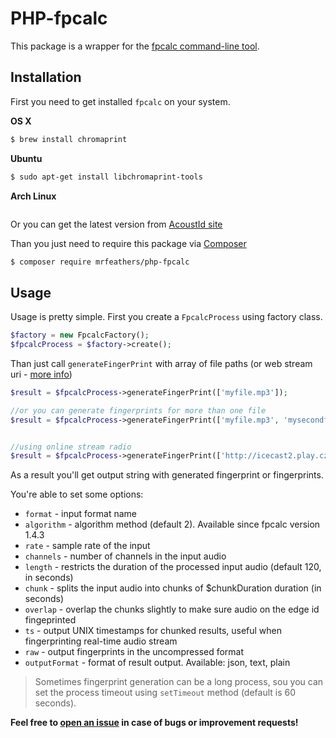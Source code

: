 # PHP-fpcalc

This package is a wrapper for the [fpcalc command-line tool](https://acoustid.org/chromaprint). 

## Installation
First you need to get installed `fpcalc` on your system.

**OS X**
```bash
$ brew install chromaprint
```

**Ubuntu**
```bash
$ sudo apt-get install libchromaprint-tools
```

**Arch Linux**
```bash

```

Or you can get the latest version from [AcoustId site](https://acoustid.org/chromaprint)


Than you just need to require this package via [Composer](https://getcomposer.org/)
```bash
$ composer require mrfeathers/php-fpcalc
```

## Usage

Usage is pretty simple. First you create a `FpcalcProcess` using factory class.

```php
$factory = new FpcalcFactory();
$fpcalcProcess = $factory->create();
```

Than just call `generateFingerPrint` with array of file paths (or web stream uri - [more info](https://oxygene.sk/2016/12/chromaprint-1-4-released/))

```php
$result = $fpcalcProcess->generateFingerPrint(['myfile.mp3']);

//or you can generate fingerprints for more than one file
$result = $fpcalcProcess->generateFingerPrint(['myfile.mp3', 'mysecondfile.mp3']);


//using online stream radio
$result = $fpcalcProcess->generateFingerPrint(['http://icecast2.play.cz/radio1.mp3']);

```
As a result you'll get output string with generated fingerprint or fingerprints.

You're able to set some options:
- `format` - input format name
- `algorithm` - algorithm method (default 2). Available since fpcalc version 1.4.3
- `rate` - sample rate of the input
- `channels` - number of channels in the input audio
- `length` - restricts the duration of the processed input audio (default 120, in seconds)
- `chunk` - splits the input audio into chunks of $chunkDuration duration (in seconds)
- `overlap` - overlap the chunks slightly to make sure audio on the edge id fingeprinted
- `ts` - output UNIX timestamps for chunked results, useful when fingerprinting real-time audio stream
- `raw` - output fingerprints in the uncompressed format
- `outputFormat` - format of result output. Available: json, text, plain


> Sometimes fingerprint generation can be a long process, sou you can set the process timeout using `setTimeout` method (default is 60 seconds).

**Feel free to [open an issue]() in case of bugs or improvement requests!**
